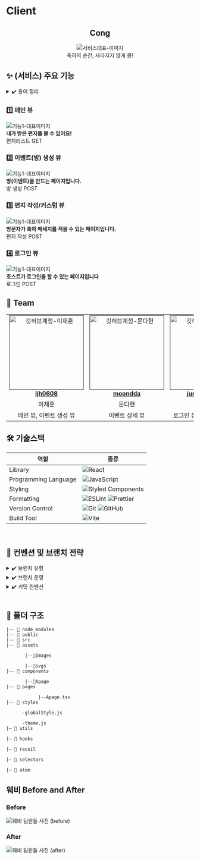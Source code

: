# Client
<div align="center">

<h2> Cong </h2>

<img src=""  alt="서비스대표-이미지" />
<div>축하의 순간, 사라지지 않게 콩!</div>

</div>

<h2> ✨ (서비스) 주요 기능 </h2>

<details>
  <summary> ✔️ 용어 정리</summary>

| 용어        | 정의                                                                      |
|------------|---------------------------------------------------------------------------|
| 호스트     | 이벤트를 개설하는 사람을 의미합니다.                                       |
| 방문자     | 타인의 방에 들어가서 축하메모를 남기는 사람을 의미합니다.                |
| 이벤트     | (내부 용어 : 방) 타인으로부터 축하메모를 받고 싶은 기념일, 행사 등을 의미합니다. |
| 축하메모   | 방문자가 호스트에게 작성한 축하 메세지를 의미합니다.                       |

</details>


<h3> 1️⃣ 메인 뷰 </h3>
<img src=""  alt="기능1-대표이미지" />
<div ><strong> 내가 받은 편지를 볼 수 있어요! </strong> <br/>편지리스트 GET  <br/></div>

<h3> 2️⃣ 이벤트(방) 생성 뷰 </h3>
<img src=""  alt="기능1-대표이미지" />
<div ><strong> 방(이벤트)을 만드는 페이지입니다. </strong><br/> 방 생성 POST   <br/></div>

<h3> 3️⃣ 편지 작성/커스텀 뷰 </h3>
<img src=""  alt="기능1-대표이미지" />
<div ><strong> 방문자가 축하 메세지를 적을 수 있는 페이지입니다. </strong><br/> 편지 작성 POST  <br/></div>

<h3> 4️⃣ 로그인 뷰 </h3>
<img src=""  alt="기능1-대표이미지" />
<div ><strong> 호스트가 로그인을 할 수 있는 페이지입니다 </strong><br/> 로그인 POST  <br/></div>

<h2> 👥 Team </h2>

<table align="center">
    <tr align="center">
      <td style="min-width: 150px;">
            <a href="">
              <img src="https://github.com/SOPT33-SOPKATHON/Client/assets/93575538/69585dd6-c7ba-4831-b54c-acb7b9012ea4" width="200" height="200" alt="깃허브계정-이재훈">
              <br />
              <b>ljh0608</b>
            </a>
        </td>
      <td style="min-width: 150px;">
            <a href="">
              <img src="https://github.com/SOPT33-SOPKATHON/Client/assets/93575538/a93cd3cb-c623-4e03-9b20-491acd6e9da2" width="200" height="200" alt="깃허브계정-문다현">
              <br />
              <b>moondda</b>
            </a>
        </td>
      <td style="min-width: 150px;">
            <a href="">
              <img src="https://github.com/SOPT33-SOPKATHON/Client/assets/93575538/464419fe-609c-4723-93f8-0c409ae6118f" width="200" height="200" alt="깃허브계정-이정우">
              <br />
              <b>jungwoo3490</b>
            </a>
        </td>
    </tr>
    <tr align="center">
       <td>
            이재훈 <br/>
      </td>
       <td>
            문다현 <br/>
      </td>
       <td>
            이정우 <br/>
      </td>
    </tr>
  	<tr align="center">
       <td>
            메인 뷰, 이벤트 생성 뷰 <br/>
      </td>
       <td>
            이벤트 상세 뷰 <br/>
      </td>
       <td>
            로그인 뷰, 축하노트 작성 뷰 <br/>
      </td>
    </tr>
</table>

<h2> 🛠 기술스택 </h2>

<div align="center">

| 역할                 | 종류                                                                                                                                                                                                              |
| -------------------- | ----------------------------------------------------------------------------------------------------------------------------------------------------------------------------------------------------------------- |
| Library              | ![React](https://img.shields.io/badge/React-61DAFB?style=for-the-badge&logo=React&logoColor=black)                                                                                                                |
| Programming Language | ![JavaScript](https://img.shields.io/badge/JavaScript-F7DF1E.svg?style=for-the-badge&logo=JavaScript&logoColor=black)                                                                                             |
| Styling              | ![Styled Components](https://img.shields.io/badge/styled--components-DB7093?style=for-the-badge&logo=styled-components&logoColor=white)                                                                           |
| Formatting           | ![ESLint](https://img.shields.io/badge/ESLint-4B3263?style=for-the-badge&logo=eslint&logoColor=white) ![Prettier](https://img.shields.io/badge/Prettier-F7B93E?style=for-the-badge&logo=prettier&logoColor=white) |
| Version Control      | ![Git](https://img.shields.io/badge/git-%23F05033.svg?style=for-the-badge&logo=git&logoColor=white) ![GitHub](https://img.shields.io/badge/github-%23121011.svg?style=for-the-badge&logo=github&logoColor=white)  |
| Build Tool           | ![Vite](https://img.shields.io/badge/Vite-646CFF?style=for-the-badge&logo=vite&logoColor=white)                                                                                                                   |

</div>

<br/>

<h2>  📄 컨벤션 및 브랜치 전략 </h2>



<details>
  <summary> ✔️ 브랜치 유형</summary>

| 브랜치 유형          | 설명                               | 예시                |
| -------------------- | ---------------------------------- | ------------------- |
| `feat/기능/이니셜`   | 새로운 기능 추가                   | `feat/common/mdh`   |
| `fix/기능/이니셜`    | 기존 기능의 버그 수정              | `fix/common/mdh`    |
| `hotfix` | 프로덕션 환경에서 긴급한 버그 수정 | `hotfix/common/mdh` |

</details>

<details><summary> ✔️ 브랜치 운영</summary>

| 브랜치 운영         | 설명                                                                |
| ------------------- | ------------------------------------------------------------------- |
| `main`              | 완전히 안전하다고 판단되었을 때, 즉 배포가 가능한 최종 merge하는 곳 |
| `develop`           | 배포하기 전 개발 중일 때 각자의 브랜치에서 merge하는 브랜치         |

</details>

<details><summary> ✔️ 커밋 컨벤션 </summary>
  
| 커밋 유형  | 설명                                        |
| ---------- | ------------------------------------------- |
| `init`     | 개발 환경 초기 세팅                         |
| `feat`     | 새로운 기능 추가 (새로운 구현)              |
| `fix`      | 버그 수정                                   |
| `docs`     | 문서 추가, 수정, 삭제                       |
| `style`    | 코드 포맷팅 (코드 순서 변경, 세미콜론 추가) |
| `design`   | CSS 등 사용자 UI 디자인 변경                |
| `refactor` | 코드 리팩토링                               |
| `chore`    | 그 외 자잘한 수정                           |

</details>
<br/>

<h2> 📁 폴더 구조 </h2>

```
|-- 📁 node_modules
|-- 📁 public
|-- 📁 src
|-- 📁 assets

       |--📁Images

       |--📁svgs
|-- 📁 components

       |--📁Apage
|-- 📁 pages

            |--Apage.tsx
|-- 📁 styles

      -globalStyle.js

      -theme.js
|— 📁 utils

|— 📁 hooks

|— 📁 recoil

|— 📁 selectors

|— 📁 atom
```

<h2>웨비 Before and After</h2>
<h3>Before</h3>
<img src="https://github.com/SOPT33-SOPKATHON/Client/assets/93575538/1cf0ad8d-fa25-454e-8deb-1760b2a36cba" alt="웨비 팀원들 사진 (before)"/>
 
<h3>After</h3>
<img src="https://github.com/SOPT33-SOPKATHON/Client/assets/93575538/acfa909a-7241-4cdc-9434-f5e4e33a4965" alt="웨비 팀원들 사진 (after)"/>
